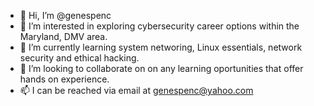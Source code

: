 - 👋 Hi, I’m @genespenc
- 👀 I’m interested in exploring cybersecurity career options within the Maryland, DMV area.
- 🌱 I’m currently learning system networing, Linux essentials, network security and ethical hacking.
- 💞️ I’m looking to collaborate on on any learning oportunities that offer hands on experience.
- 📫 I can be reached via email at genespenc@yahoo.com

<!---
genespenc/genespenc is a ✨ special ✨ repository because its `README.md` (this file) appears on your GitHub profile.
You can click the Preview link to take a look at your changes.
--->
